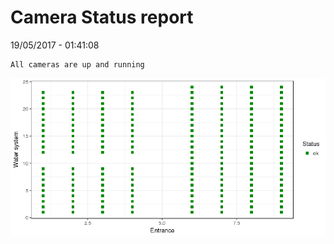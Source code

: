 Camera Status report
================
19/05/2017 - 01:41:08

    All cameras are up and running

![](camreport_files/figure-markdown_github/unnamed-chunk-2-1.png)
